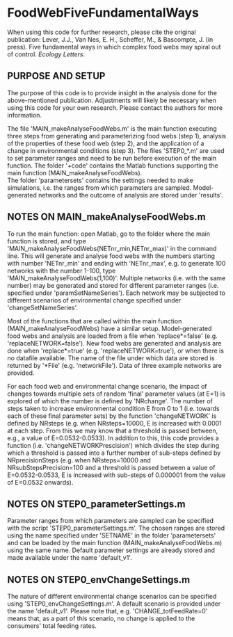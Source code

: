 # FoodWebFiveFundamentalWays

When using this code for further research, please cite the original publication: Lever, J.J., Van Nes, E. H., Scheffer, M., & Bascompte, J.  (in press). Five fundamental ways in which complex food webs may spiral out of control. *Ecology Letters*.

## PURPOSE AND SETUP

The purpose of this code is to provide insight in the analysis done for the above-mentioned publication. Adjustments will likely be necessary when using this code for your own research. Please contact the authors for more information.

The file 'MAIN_makeAnalyseFoodWebs.m' is the main function executing three steps from generating and parameterizing food webs (step 1), analysis of the properties of these food web (step 2), and the application of a change in environmental conditions (step 3).
The files 'STEP0_*.m' are used to set parameter ranges and need to be run before execution of the main function.
The folder '+code' contains the Matlab functions supporting the main function (MAIN_makeAnalyseFoodWebs).  
The folder 'parametersets' contains the settings needed to make simulations, i.e. the ranges from which parameters are sampled.
Model-generated networks and the outcome of analysis are stored under 'results'.

## NOTES ON MAIN_makeAnalyseFoodWebs.m

To run the main function: open Matlab, go to the folder where the main function is stored, and type 'MAIN_makeAnalyseFoodWebs(NETnr_min,NETnr_max)' in the command line. This will generate and analyse food webs with the numbers starting with number 'NETnr_min' and ending with 'NETnr_max', e.g. to generate 100 networks with the number 1-100, type 'MAIN_makeAnalyseFoodWebs(1,100)'. Multiple networks (i.e. with the same number) may be generated and stored for different parameter ranges (i.e. specified under 'paramSetNameSeries'). Each network may be subjected to different scenarios of environmental change specified under 'changeSetNameSeries'.

Most of the functions that are called within the main function (MAIN_makeAnalyseFoodWebs) have a similar setup. Model-generated food webs and analysis are loaded from a file when 'replace*=false' (e.g. 'replaceNETWORK=false'). New food webs are generated and analysis are done when 'replace*=true' (e.g. 'replaceNETWORK=true'), or when there is no datafile available. The name of the file under which data are stored is returned by '*File' (e.g. 'networkFile'). Data of three example networks are provided.

For each food web and environmental change scenario, the impact of changes towards multiple sets of random 'final' parameter values (at E=1) is explored of which the number is defined by 'NRchange'. The number of steps taken to increase environmental condition E from 0 to 1 (i.e. towards each of these final parameter sets) by the function 'changeNETWORK' is defined by NRsteps (e.g. when NRsteps=10000, E is increased with 0.0001 at each step. From this we may know that a threshold is passed between, e.g., a value of E=0.0532-0.0533). In addition to this, this code provides a function (i.e. 'changeNETWORKPrescision') which divides the step during which a threshold is passed into a further number of sub-steps defined by NRprecisionSteps (e.g. when NRsteps=10000 and NRsubStepsPrecision=100 and a threshold is passed between a value of E=0.0532-0.0533, E is increased with sub-steps of 0.000001 from the value of E=0.0532 onwards).

## NOTES ON STEP0_parameterSettings.m

Parameter ranges from which parameters are sampled can be specified with the script 'STEP0_parameterSettings.m'. The chosen ranges are stored using the name specified under 'SETNAME' in the folder 'parametersets' and can be loaded by the main function (MAIN_makeAnalyseFoodWebs.m) using the same name. Default parameter settings are already stored and made available under the name 'default_v1'.

## NOTES ON STEP0_envChangeSettings.m

The nature of different environmental change scenarios can be specified using 'STEP0_envChangeSettings.m'. A default scenario is provided under the name 'default_v1'. Please note that, e.g. 'CHANGE_totFeedRate=0' means that, as a part of this scenario, no change is applied to the consumers' total feeding rates.
